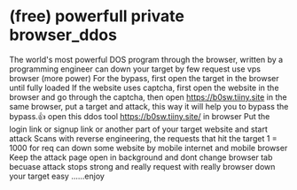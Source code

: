 # (free) powerfull private browser_ddos
The world's most powerful DOS program through the browser, written by a programming engineer can down your target by few request use vps browser (more power) For the bypass, first open the target in the browser until fully loaded If the website uses captcha, first open the website in the browser and go through the captcha, then open https://b0sw.tiiny.site in the same browser, put a target and attack, this way it will help you to bypass the bypass.👍 open this ddos tool https://b0sw.tiiny.site/ in browser Put the login link or signup link or another part of your target website and start attack Scans with reverse engineering, the requests that hit the target 1 = 1000 for req can down some website by mobile internet and mobile browser Keep the attack page open in background and dont change browser tab becuase attack stops strong and really request with really browser down your target easy ......enjoy
